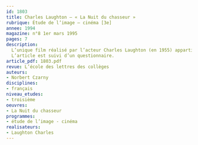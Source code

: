 ```yaml
---
id: 1803
title: Charles Laughton – « La Nuit du chasseur » 
rubrique: Étude de l’image – cinéma [3e]
annee: 1994
magazine: n°8 1er mars 1995
pages: 7
description: 
  L’unique film réalisé par l’acteur Charles Laughton (en 1955) appartient à la légende du cinéma. Film inclassable, film d’une grande richesse thématique et formelle, il s’apparente au conte de fées, à la chronique sociale et au film noir. Il met en scène des enfants poursuivis par un « pasteur » plus proche de la Barbe bleue ou de l’ogre que de l’être bienveillant que l’on imagine dans son costume noir.
  L’article est suivi d’un questionnaire.
article_pdf: 1803.pdf
revue: L’école des lettres des collèges
auteurs:
- Norbert Czarny
disciplines:
- français
niveau_etudes:
- troisième
oeuvres:
- La Nuit du chasseur
programmes:
- étude de l’image - cinéma
realisateurs:
- Laughton Charles
---
```

